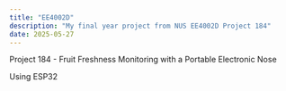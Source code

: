 ```yaml
---
title: "EE4002D"
description: "My final year project from NUS EE4002D Project 184"
date: 2025-05-27
---
```


Project 184 - Fruit Freshness Monitoring with a Portable Electronic Nose

Using ESP32 